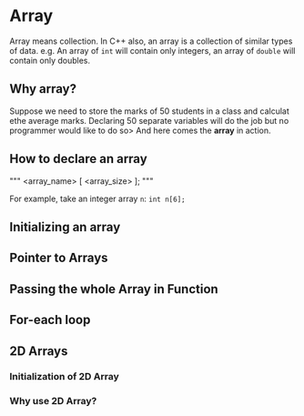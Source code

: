 # Array
Array means collection. In C++ also, an array is a collection of similar types of data.
e.g. An array of `int` will contain only integers, an array of `double` will contain only doubles.
## Why array?
Suppose we need to store the marks of 50 students in a class and calculat ethe average marks. Declaring 50 separate variables will do the job but no programmer would like to do so> And here comes the **array** in action.

## How to declare an array
"""
<datatype> <array_name> [ <array_size> ];
"""

For example, take an integer array `n`:
`int n[6];`




## Initializing an array

## Pointer to Arrays

## Passing the whole Array in Function

## For-each loop

## 2D Arrays

### Initialization of 2D Array

### Why use 2D Array?
